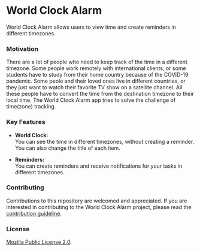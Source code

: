 # World Clock Alarm
World Clock Alarm allows users to view time and create reminders in different timezones.

### Motivation
There are a lot of people who need to keep track of the time in a different timezone. Some people work remotely with international clients, or some students have to study from their home country because of the COVID-19 pandemic. Some peole and their loved ones live in different countries, or they just want to watch their favorite TV show on a satellite channel. All these people have to convert the time from the destination timezone to their local time. The World Clock Alarm app tries to solve the challenge of time(zone) tracking.

### Key Features
- **World Clock:** \
You can see the time in different timezones, without creating a reminder. You can also change the title of each item.

- **Reminders:** \
You can create reminders and receive notifications for your tasks in different timezones.

### Contributing
Contributions to this repository are welcomed and appreciated. If you are interested in contributing to the World Clock Alarm project, please read the [contribution guideline](https://github.com/seinmon/world-clock-alarm/blob/master/CONTRIBUTING.md).

### License
[Mozilla Public License 2.0](https://github.com/seinmon/world-clock-alarm/blob/master/LICENSE).